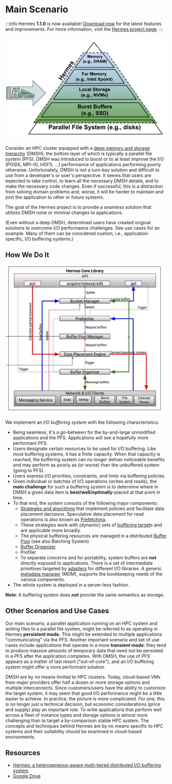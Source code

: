 # Main Scenario

:::info
Hermes **1.1.0** is now available! [Download
now](https://github.com/HDFGroup/hermes/releases) for the latest features and
improvements. For more information, visit the [Hermes project
page](/research/projects/hermes).
:::

![Deep Memory and Storage Hierarchy (DMSH)](images/Hermes_hierachy.jpg)

Consider an HPC cluster equipped with a [deep memory and storage
hierarchy](components/examples) (DMSH), the bottom layer of
which is typically a parallel file system (PFS). DMSH was introduced to
boost or to at least improve the I/O (POSIX, MPI-IO, HDF5, ...)
performance of applications performing poorly otherwise. Unfortunately,
DMSH is not a turn-key solution and difficult to use from a developer's or user's
perspective. It seems that users are expected to
take control, to learn all the necessary DMSH details, and to make the
necessary code changes. Even if successful, this is a distraction from
solving domain problems and, worse, it will be harder to maintain and
port the application to other or future systems.

The goal of the Hermes project is to provide a _seamless_ solution that
utilizes DMSH none or minimal changes to applications.

(Even without a deep DMSH, determined users have created original
solutions to overcome I/O performance challenges. See use cases for an example. Many of them can be
considered custom, i.e., application-specific, I/O buffering systems.)

## How We Do It

![Hermes Core](images/Hermes_Core_Lib_internals.jpg)

We implement an _I/O buffering system_
with the following characteristics:

- Being seamless, it's a go-between for the by-and-large unmodified
  applications and the PFS. Applications will see a hopefully more
  performant PFS.
- Users designate certain resources to be used for I/O buffering. Like
  most buffering systems, it has a finite capacity. When that capacity
  is reached, the buffering system can no longer deliver noticeable
  benefits and may perform as poorly as (or worse) than the unbuffered
  system (going to PFS).
- Users express I/O priorities, constraints, and hints via buffering policies.
- Given individual or batches of I/O operations (writes and reads),
  the **main challenge** for such a buffering system is to determine
  where in DMSH a given data item is <b>best/well/optimally-</b>placed at
  that point in time.
- To that end, the system consists of the following major components:
  - [Strategies and algorithms](components/data-placement) that
    implement policies and facilitate
    data placement decisions. Speculative data
    placement for read operations is also known as
    [Prefetching](components/prefetcher).
  - These strategies work with (dynamic) sets of [buffering
    target](components/buffering-target)s and are applicable more
    broadly.
  - The physical buffering resources are managed in a distributed
    [Buffer Pool](components/buffer-pool) (see also Batching
    System).
  - [Buffer Organizer](components/buffer-organizer)
  - Profiler
  - To separate concerns and for portability, system buffers are
    **not** directly exposed to applications. There is a set of
    intermediate primitives targeted by
    [adapters](adapters) for different I/O libraries. A
    generic [metadata manager](components/distributed-metadata) (MDM),
    supports the bookkeeping needs of the various components.
- The whole system is deployed in a server-less fashion.

**Note**: A buffering system does **not** provide the same semantics as
storage.

## Other Scenarios and Use Cases

Our main scenario, a parallel application running on an HPC system and
writing files to a parallel file system, might be referred to as
operating in Hermes **persistent mode.** This might be extended to
multiple applications "communicating" via the PFS. Another important
scenario and set of use cases include applications that operate in a
more **transient mode**: they tend to produce massive amounts of
temporary data that need not be persisted in a PFS after the application
completes. With DMSH, the use of PFS appears as a matter of last resort
("out-of-core"), and an I/O buffering system might offer a more
performant solution.

DMSH are by no means limited to HPC clusters. Today, cloud-based VMs
from major providers offer half a dozen or more storage options and
multiple interconnects. Since customers/users have the ability to
customize the target system, it may seem that good I/O performance might
be a little easier to achieve. In practice, the picture is more
complicated. For one, this is no longer just a technical decision, but
economic considerations (price and supply) play an important role. To
write applications that perform well across a fleet of instance types
and storage options is almost more challenging than to target a
by-comparison stable HPC system. The concepts and techniques behind
Hermes are by no means specific to HPC systems and their suitability
should be examined in cloud-based environments.

## Resources

- [Hermes: a heterogeneous-aware multi-tiered distributed I/O
  buffering system](https://par.nsf.gov/servlets/purl/10063843)
- [Google
  Drive](https://drive.google.com/drive/u/0/folders/0ALuH0a_m3nGWUk9PVA)
